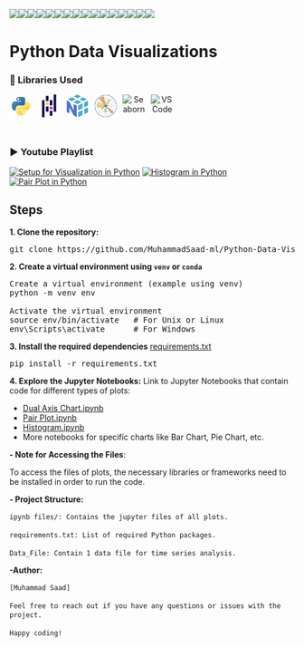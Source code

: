 <img src="https://img.shields.io/badge/Data -coral"><img src="https://img.shields.io/badge/Build_With-Python-magenta"><img src="https://img.shields.io/badge/Code-pink"><img src="https://img.shields.io/badge/Visualization Course-silver"><img src="https://img.shields.io/badge/Charts-teal"><img src="https://img.shields.io/badge/Data Visualization-darkblue"><img src="https://img.shields.io/badge/Bar Chart-gold"><img src="https://img.shields.io/badge/Data Insights-beige"><img src="https://img.shields.io/badge/Vs Code-purple"><img src="https://img.shields.io/badge/Jupyter-orange"><img src="https://img.shields.io/badge/Ipynb-yellow"><img src="https://img.shields.io/badge/Knowledge-lawa"><img src="https://img.shields.io/badge/Learning-black"><img src="https://img.shields.io/badge/Dual Axis-brown"><img src="https://img.shields.io/badge/Bar Plot-grey"><img src="https://img.shields.io/badge/Line Plot-white">

# Python Data Visualizations 

### 🧰 Libraries Used
<p align="center">
  <a href="https://www.python.org" target="_blank" rel="noreferrer">
    <img align="left" alt="Python" width="40" style="padding-right: 10px;" src="https://raw.githubusercontent.com/devicons/devicon/master/icons/python/python-original.svg"/>
  </a>
  <a href="https://pandas.pydata.org/" target="_blank" rel="noreferrer">
    <img align="left" alt="Pandas" width="40" style="padding-right: 10px;" src="https://raw.githubusercontent.com/devicons/devicon/2ae2a900d2f041da66e950e4d48052658d850630/icons/pandas/pandas-original.svg"/>
  </a>
  <a href="https://numpy.org/" target="_blank" rel="noreferrer">
    <img align="left" alt="NumPy" width="40" style="padding-right: 10px;" src="https://raw.githubusercontent.com/devicons/devicon/master/icons/numpy/numpy-original.svg"/>
  </a>
  <a href="https://matplotlib.org/" target="_blank" rel="noreferrer">
    <img align="left" alt="Matplotlib" width="40" style="padding-right: 10px;" src="https://raw.githubusercontent.com/devicons/devicon/master/icons/matplotlib/matplotlib-original.svg"/>
  </a>
  <a href="https://seaborn.pydata.org/" target="_blank" rel="noreferrer">
    <img align="left" alt="Seaborn" width="40" style="padding-right: 10px;" src="https://seaborn.pydata.org/_images/logo-mark-lightbg.svg"/>
  </a>
  <a href="https://code.visualstudio.com/" target="_blank" rel="noreferrer">
    <img align="left" alt="VS Code" width="40" style="padding-right: 10px;" src="https://www.vectorlogo.zone/logos/visualstudio_code/visualstudio_code-icon.svg"/>
  </a>
</p>
<br>
<br>
<br>
<br>

### ▶️ Youtube Playlist

[![Setup for Visualization in Python](https://ytcards.demolab.com/?id=6Wl0B_Ib298&title=Setup+for+Visualization+in+Python&lang=en&timestamp=1712845830&background_color=%230d1117&title_color=%23ffffff&stats_color=%23dedede&max_title_lines=1&width=250&border_radius=5&duration=363 "Setup for Visualization in Python")](https://www.youtube.com/watch?v=6Wl0B_Ib298)
[![Histogram in Python](https://ytcards.demolab.com/?id=G6Z_I2qensc&title=Histogram+in+Python&lang=en&timestamp=1712845830&background_color=%230d1117&title_color=%23ffffff&stats_color=%23dedede&max_title_lines=1&width=250&border_radius=5&duration=301 "Histogram in Python")](https://www.youtube.com/watch?v=G6Z_I2qensc)
[![Pair Plot in Python](https://ytcards.demolab.com/?id=dCwgnw9Tl0I&title=Pair+Plot+in+Python&lang=en&timestamp=1712845830&background_color=%230d1117&title_color=%23ffffff&stats_color=%23dedede&max_title_lines=1&width=250&border_radius=5&duration=553 "Pair Plot in Python")](https://www.youtube.com/watch?v=dCwgnw9Tl0I)






## Steps
**1. Clone the repository:**
<pre>
git clone https://github.com/MuhammadSaad-ml/Python-Data-Visualization
</pre>
**2. Create a virtual environment using `venv` or `conda`**
<pre>
Create a virtual environment (example using venv)
python -m venv env

Activate the virtual environment
source env/bin/activate   # For Unix or Linux
env\Scripts\activate      # For Windows
</pre>
**3. Install the required dependencies**
   <a href="https://github.com/MuhammadSaad-ml/Python-Data-Visualization/requirements.txt">requirements.txt</a>
<pre>
pip install -r requirements.txt
</pre>

**4. Explore the Jupyter Notebooks:**
Link to Jupyter Notebooks that contain code for different types of plots:
- <a href="https://github.com/MuhammadSaad-ml/Python-Data-Visualization/Data%20Analysis.ipynb">Dual Axis Chart.ipynb</a>
- <a href="https://github.com/MuhammadSaad-ml/Python-Data-Visualization/Data%20Visualization.ipynb">Pair Plot.ipynb</a>
- <a href="https://github.com/MuhammadSaad-ml/Python-Data-Visualization/Statistical%20Analysis.ipynb">Histogram.ipynb</a>
- More notebooks for specific charts like Bar Chart, Pie Chart, etc.
  

**- Note for Accessing the Files**:

To access the files of plots, the necessary libraries or frameworks need to be installed in order to run the code.

**- Project Structure:**
```
ipynb files/: Contains the jupyter files of all plots.

requirements.txt: List of required Python packages.

Data_File: Contain 1 data file for time series analysis.
```
**-Author:**
```
[Muhammad Saad]

Feel free to reach out if you have any questions or issues with the project.

Happy coding!
```